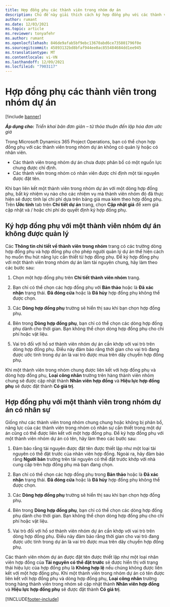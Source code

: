 ```yaml
---
title: Hợp đồng phụ các thành viên trong nhóm dự án
description: Chủ đề này giải thích cách ký hợp đồng phụ với các thành viên nhóm dự án trong Microsoft Dynamics 365 Project Operations.
author: rumant
ms.date: 12/03/2021
ms.topic: article
ms.reviewer: tonyafehr
ms.author: rumant
ms.openlocfilehash: 846de9afab5bf9ebc13670abd6ce735801796f0e
ms.sourcegitcommit: 45893132bd8bfaf944ee0ac855484684dd1ee945
ms.translationtype: MT
ms.contentlocale: vi-VN
ms.lasthandoff: 12/09/2021
ms.locfileid: "7903117"
---
```

# <a name="subcontracting-project-team-members"></a>Hợp đồng phụ các thành viên trong nhóm dự án

[!include [banner](../../includes/dataverse-preview.md)]

_**Áp dụng cho:** Triển khai bản đơn giản – từ thỏa thuận đến lập hóa đơn ước giá_

Trong Microsoft Dynamics 365 Project Operations, bạn có thể chọn hợp đồng phụ với các thành viên trong nhóm dự án không có quản lý hoặc có nhân viên.

- Các thành viên trong nhóm dự án chưa được phân bổ có một nguồn lực chung được chỉ định.
- Các thành viên trong nhóm có nhân viên được chỉ định một tài nguyên được đặt tên.

Khi bạn liên kết một thành viên trong nhóm dự án với một dòng hợp đồng phụ, bất kỳ nhiệm vụ nào cho các nhiệm vụ mà thành viên nhóm đó đã thực hiện sẽ được tính lại chi phí dựa trên bảng giá mua kèm theo hợp đồng phụ.  Trên **Ước tính** tab trên **Chi tiết dự án** trang, chọn **Cập nhật giá** để xem giá cập nhật và / hoặc chi phí do quyết định ký hợp đồng phụ. 

## <a name="subcontracting-an-unstaffed-project-team-member"></a>Ký hợp đồng phụ với một thành viên nhóm dự án không được quản lý
Các **Thông tin chi tiết về thành viên trong nhóm** trang có các trường dòng hợp đồng phụ và hợp đồng phụ cho phép người quản lý dự án thể hiện cách họ muốn thu hút năng lực cần thiết từ hợp đồng phụ. Để ký hợp đồng phụ với một thành viên trong nhóm dự án làm tài nguyên chung, hãy làm theo các bước sau:

1.  Chọn một hợp đồng phụ trên **Chi tiết thành viên nhóm** trang.

2.  Bạn chỉ có thể chọn các hợp đồng phụ với **Bản thảo** hoặc là **Đã xác nhận** trạng thái. **Đã đóng cửa** hoặc là **Đã hủy** hợp đồng phụ không thể được chọn. 

3.  Các **Dòng hợp đồng phụ** trường sẽ hiển thị sau khi bạn chọn hợp đồng phụ.

4.  Bên trong **Dòng hợp đồng phụ**, bạn chỉ có thể chọn các dòng hợp đồng phụ dành cho thời gian. Bạn không thể chọn dòng hợp đồng phụ cho chi phí hoặc vật liệu.

5.  Vai trò đối với hồ sơ thành viên nhóm dự án cần khớp với vai trò trên dòng hợp đồng phụ. Điều này đảm bảo rằng thời gian cho vai trò đang được ước tính trong dự án là vai trò được mua trên dây chuyền hợp đồng phụ. 

Khi một thành viên trong nhóm chung được liên kết với hợp đồng phụ và dòng hợp đồng phụ, **Loại công nhân** trường trên hàng thành viên nhóm chung sẽ được cập nhật thành **Nhân viên hợp đồng** và **Hiệu lực hợp đồng phụ** sẽ được đặt thành **Có giá trị**.

## <a name="subcontracting-a-staffed-project-team-member"></a>Hợp đồng phụ với một thành viên trong nhóm dự án có nhân sự
Giống như các thành viên trong nhóm chung chung hoặc không bị phân bổ, năng lực của các thành viên trong nhóm có nhân sự cần thiết trong một dự án cũng có thể được liên kết với một hợp đồng phụ. Để ký hợp đồng phụ với một thành viên nhóm dự án có tên, hãy làm theo các bước sau:

1.  Đảm bảo rằng tài nguyên được đặt tên được thiết lập như một loại tài nguyên có thể đặt trước của nhân viên hợp đồng. Ngoài ra, hãy đảm bảo rằng **Người bán** trường trên tài nguyên có thể đặt trước khớp với nhà cung cấp trên hợp đồng phụ mà bạn đang chọn. 

2.  Bạn chỉ có thể chọn các hợp đồng phụ trong **Bản thảo** hoặc là **Đã xác nhận** trạng thái. **Đã đóng cửa** hoặc là **Đã hủy** hợp đồng phụ không thể được chọn. 

3.  Các **Dòng hợp đồng phụ** trường sẽ hiển thị sau khi bạn chọn hợp đồng phụ.

4.  Bên trong **Dòng hợp đồng phụ**, bạn chỉ có thể chọn các dòng hợp đồng phụ dành cho thời gian. Bạn không thể chọn dòng hợp đồng phụ cho chi phí hoặc vật liệu.

5.  Vai trò đối với hồ sơ thành viên nhóm dự án cần khớp với vai trò trên dòng hợp đồng phụ. Điều này đảm bảo rằng thời gian cho vai trò đang được ước tính trong dự án là vai trò được mua trên dây chuyền hợp đồng phụ. 

Các thành viên nhóm dự án được đặt tên được thiết lập như một loại nhân viên hợp đồng của **Tài nguyên có thể đặt trước** sẽ được hiển thị với trạng thái hiệu lực của hợp đồng phụ là **Không hợp lệ** nếu chúng không được liên kết với một hợp đồng phụ. Khi một thành viên trong nhóm dự án có tên được liên kết với hợp đồng phụ và dòng hợp đồng phụ, **Loại công nhân** trường trong hàng thành viên trong nhóm sẽ cập nhật thành **Nhân viên hợp đồng** và **Hiệu lực hợp đồng phụ** sẽ được đặt thành **Có giá trị**.

[!INCLUDE[footer-include](../../includes/footer-banner.md)]
